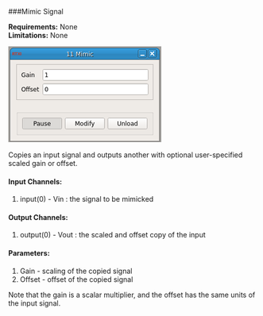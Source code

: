 ###Mimic Signal

**Requirements:** None  
**Limitations:** None  

![Mimic Signal GUI](mimic-signal.png)

<!--start-->
Copies an input signal and outputs another with optional user-specified scaled gain or offset. 
<!--end-->

#### Input Channels:
1. input(0) - Vin : the signal to be mimicked

#### Output Channels:
1. output(0) - Vout : the scaled and offset copy of the input

#### Parameters:
1. Gain - scaling of the copied signal
2. Offset - offset of the copied signal

Note that the gain is a scalar multiplier, and the offset has the same units of the input signal. 
